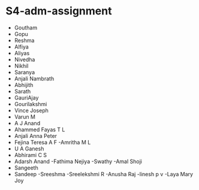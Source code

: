 # S4-adm-assignment
- Goutham
- Gopu
- Reshma
- Alfiya
- Aliyas
- Nivedha
- Nikhil
- Saranya
- Anjali Nambrath
- Abhijith 
- Sarath
- GauriAjay
- Gourilakshmi
- Vince Joseph
- Varun M
- A J Anand
- Ahammed Fayas T L
- Anjali Anna Peter
- Fejina Teresa A F
-Amritha M L
- U A Ganesh
- Abhirami C S
- Adarsh Anand
-Fathima Nejiya
-Swathy
-Amal Shoji
- Sangeeth
- Sandeep
-Sreeshma
-Sreelekshmi R
-Anusha Raj
-linesh p v
-Laya Mary Joy